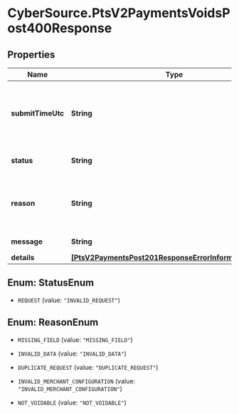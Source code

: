 # CyberSource.PtsV2PaymentsVoidsPost400Response

## Properties
Name | Type | Description | Notes
------------ | ------------- | ------------- | -------------
**submitTimeUtc** | **String** | Time of request in UTC. Format: &#x60;YYYY-MM-DDThh:mm:ssZ&#x60; Example &#x60;2016-08-11T22:47:57Z&#x60; equals August 11, 2016, at 22:47:57 (10:47:57 p.m.). The &#x60;T&#x60; separates the date and the time. The &#x60;Z&#x60; indicates UTC.  | [optional] 
**status** | **String** | The status of the submitted transaction.  Possible values:  - INVALID_REQUEST  | [optional] 
**reason** | **String** | The reason of the status.  Possible values:  - MISSING_FIELD  - INVALID_DATA  - DUPLICATE_REQUEST  - INVALID_MERCHANT_CONFIGURATION  - NOT_VOIDABLE  | [optional] 
**message** | **String** | The detail message related to the status and reason listed above. | [optional] 
**details** | [**[PtsV2PaymentsPost201ResponseErrorInformationDetails]**](PtsV2PaymentsPost201ResponseErrorInformationDetails.md) |  | [optional] 


<a name="StatusEnum"></a>
## Enum: StatusEnum


* `REQUEST` (value: `"INVALID_REQUEST"`)




<a name="ReasonEnum"></a>
## Enum: ReasonEnum


* `MISSING_FIELD` (value: `"MISSING_FIELD"`)

* `INVALID_DATA` (value: `"INVALID_DATA"`)

* `DUPLICATE_REQUEST` (value: `"DUPLICATE_REQUEST"`)

* `INVALID_MERCHANT_CONFIGURATION` (value: `"INVALID_MERCHANT_CONFIGURATION"`)

* `NOT_VOIDABLE` (value: `"NOT_VOIDABLE"`)




